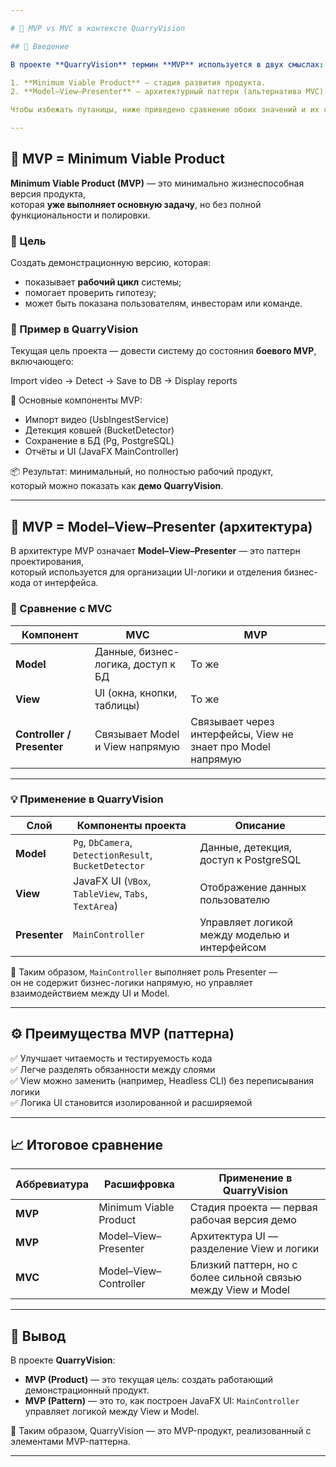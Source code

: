 ```yaml
---

# 🧩 MVP vs MVC в контексте QuarryVision

## 🔖 Введение

В проекте **QuarryVision** термин **MVP** используется в двух смыслах:

1. **Minimum Viable Product** — стадия развития продукта.  
2. **Model–View–Presenter** — архитектурный паттерн (альтернатива MVC).

Чтобы избежать путаницы, ниже приведено сравнение обоих значений и их связь с архитектурой проекта.

---
```


## 🚀 MVP = Minimum Viable Product

**Minimum Viable Product (MVP)** — это минимально жизнеспособная версия продукта,  
которая **уже выполняет основную задачу**, но без полной функциональности и полировки.

### 🎯 Цель
Создать демонстрационную версию, которая:
- показывает **рабочий цикл** системы;
- помогает проверить гипотезу;
- может быть показана пользователям, инвесторам или команде.

### 🧱 Пример в QuarryVision

Текущая цель проекта — довести систему до состояния **боевого MVP**, включающего:


Import video → Detect → Save to DB → Display reports

🔹 Основные компоненты MVP:
- Импорт видео (UsbIngestService)  
- Детекция ковшей (BucketDetector)  
- Сохранение в БД (Pg, PostgreSQL)  
- Отчёты и UI (JavaFX MainController)  

📦 Результат: минимальный, но полностью рабочий продукт,  
который можно показать как **демо QuarryVision**.

---

## 🧭 MVP = Model–View–Presenter (архитектура)

В архитектуре MVP означает **Model–View–Presenter** — это паттерн проектирования,  
который используется для организации UI-логики и отделения бизнес-кода от интерфейса.

### 📐 Сравнение с MVC

| Компонент | MVC | MVP |
|------------|------|------|
| **Model** | Данные, бизнес-логика, доступ к БД | То же |
| **View** | UI (окна, кнопки, таблицы) | То же |
| **Controller / Presenter** | Связывает Model и View напрямую | Связывает через интерфейсы, View не знает про Model напрямую |

---

### 💡 Применение в QuarryVision

| Слой | Компоненты проекта | Описание |
|------|---------------------|-----------|
| **Model** | `Pg`, `DbCamera`, `DetectionResult`, `BucketDetector` | Данные, детекция, доступ к PostgreSQL |
| **View** | JavaFX UI (`VBox`, `TableView`, `Tabs`, `TextArea`) | Отображение данных пользователю |
| **Presenter** | `MainController` | Управляет логикой между моделью и интерфейсом |

🧠 Таким образом, `MainController` выполняет роль Presenter —  
он не содержит бизнес-логики напрямую, но управляет взаимодействием между UI и Model.

---

## ⚙️ Преимущества MVP (паттерна)

✅ Улучшает читаемость и тестируемость кода  
✅ Легче разделять обязанности между слоями  
✅ View можно заменить (например, Headless CLI) без переписывания логики  
✅ Логика UI становится изолированной и расширяемой  

---

## 📈 Итоговое сравнение

| Аббревиатура | Расшифровка | Применение в QuarryVision |
|---------------|--------------|-----------------------------|
| **MVP** | Minimum Viable Product | Стадия проекта — первая рабочая версия демо |
| **MVP** | Model–View–Presenter | Архитектура UI — разделение View и логики |
| **MVC** | Model–View–Controller | Близкий паттерн, но с более сильной связью между View и Model |

---

## 📘 Вывод

В проекте **QuarryVision**:
- **MVP (Product)** — это текущая цель: создать работающий демонстрационный продукт.  
- **MVP (Pattern)** — это то, как построен JavaFX UI: `MainController` управляет логикой между View и Model.  

📍 Таким образом, QuarryVision — это MVP-продукт, реализованный с элементами MVP-паттерна.

---


